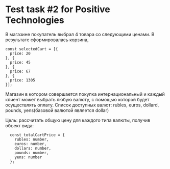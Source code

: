 Test task #2 for Positive Technologies
=

В магазине покупатель выбрал 4 товара со следующими ценами.
В результате сформировалась корзина,
```
const selectedCart = [{
  price: 20
}, {
  price: 45
}, {
  price: 67
}, {
  price: 1305
}];
```
Магазин в котором совершается покупка интернациональный и каждый клиент может выбрать любую валюту, с помощью которой будет осуществлять оплату.
Список доступных валют:
rubles, euros, dollard, pounds, yens(базовой валютой является dollar)

Цель: рассчитать общую цену для каждого типа валюты, получив объект вида:
```
  const totalCartPrice = {
    rubles: number,
    euros: number,
    dollars: number,
    pounds: number,
    yens: number
  };
```
